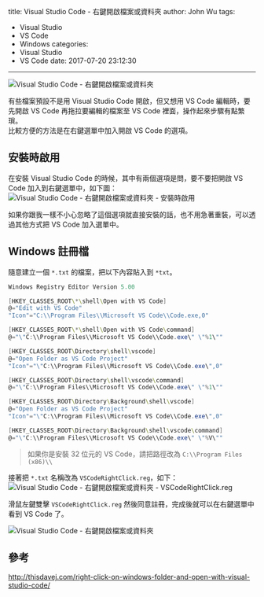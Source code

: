 title: Visual Studio Code - 右鍵開啟檔案或資料夾
author: John Wu
tags:
  - Visual Studio
  - VS Code
  - Windows
categories:
  - Visual Studio
  - VS Code
date: 2017-07-20 23:12:30
---
![Visual Studio Code - 右鍵開啟檔案或資料夾](/images/vs-code.png)

有些檔案預設不是用 Visual Studio Code 開啟，但又想用 VS Code 編輯時，要先開啟 VS Code 再拖拉要編輯的檔案至 VS Code 裡面，操作起來步驟有點繁瑣。  
比較方便的方法是在右鍵選單中加入開啟 VS Code 的選項。  

<!-- more -->

## 安裝時啟用

在安裝 Visual Studio Code 的時候，其中有兩個選項是問，要不要把開啟 VS Code 加入到右鍵選單中，如下圖：
![Visual Studio Code - 右鍵開啟檔案或資料夾 - 安裝時啟用](/images/pasted-238.png)

如果你跟我一樣不小心忽略了這個選項就直接安裝的話，也不用急著重裝，可以透過其他方式把 VS Code 加入選單中。

## Windows 註冊檔

隨意建立一個 `*.txt` 的檔案，把以下內容貼入到 `*txt`。
```powershell
Windows Registry Editor Version 5.00

[HKEY_CLASSES_ROOT\*\shell\Open with VS Code]
@="Edit with VS Code"
"Icon"="C:\\Program Files\\Microsoft VS Code\\Code.exe,0"

[HKEY_CLASSES_ROOT\*\shell\Open with VS Code\command]
@="\"C:\\Program Files\\Microsoft VS Code\\Code.exe\" \"%1\""

[HKEY_CLASSES_ROOT\Directory\shell\vscode]
@="Open Folder as VS Code Project"
"Icon"="\"C:\\Program Files\\Microsoft VS Code\\Code.exe\",0"

[HKEY_CLASSES_ROOT\Directory\shell\vscode\command]
@="\"C:\\Program Files\\Microsoft VS Code\\Code.exe\" \"%1\""

[HKEY_CLASSES_ROOT\Directory\Background\shell\vscode]
@="Open Folder as VS Code Project"
"Icon"="\"C:\\Program Files\\Microsoft VS Code\\Code.exe\",0"

[HKEY_CLASSES_ROOT\Directory\Background\shell\vscode\command]
@="\"C:\\Program Files\\Microsoft VS Code\\Code.exe\" \"%V\""
```
> 如果你是安裝 32 位元的 VS Code，請把路徑改為 `C:\\Program Files (x86)\\`

接著把 `*.txt` 名稱改為 `VSCodeRightClick.reg`，如下：
![Visual Studio Code - 右鍵開啟檔案或資料夾 - VSCodeRightClick.reg](/images/pasted-238.gif)

滑鼠左鍵雙擊 `VSCodeRightClick.reg` 然後同意註冊，完成後就可以在右鍵選單中看到 VS Code 了。

![Visual Studio Code - 右鍵開啟檔案或資料夾](/images/pasted-239.png)

## 參考

http://thisdavej.com/right-click-on-windows-folder-and-open-with-visual-studio-code/